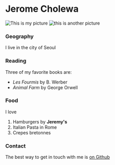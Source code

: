 
# Jerome Cholewa
![This is my picture](https://drive.google.com/file/d/0B7M7SSx2pXP-bGxVS3plN0piTnM/view?usp=sharing)
![this is another picture](https://drive.google.com/drive/folders/0B7M7SSx2pXP-WXl2RzlfdTNFQ1U)


### Geography

I live in the city of Seoul

### Reading

Three of my favorite books are:

- *Les Fourmis* by B. Werber
- *Animal Farm* by George Orwell

### Food

I love
1. Hamburgers by **Jeremy's**
2. Italian Pasta in Rome
3. Crepes bretonnes

### Contact

The best way to get in touch with me is [on Github](https://github.com/jeromecholewa/)
